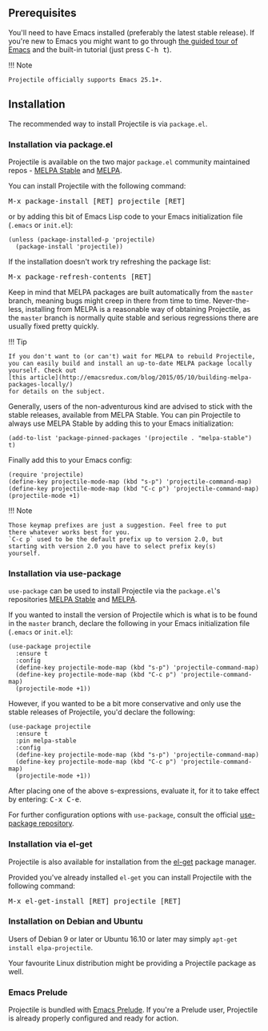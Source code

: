 ## Prerequisites

You'll need to have Emacs installed (preferably the latest stable
release). If you're new to Emacs you might want to go through
[the guided tour of Emacs](https://www.gnu.org/software/emacs/tour/index.html)
and the built-in tutorial (just press <kbd>C-h t</kbd>).

!!! Note

    Projectile officially supports Emacs 25.1+.

## Installation

The recommended way to install Projectile is via `package.el`.

### Installation via package.el

Projectile is available on the two major `package.el` community
maintained repos -
[MELPA Stable](http://stable.melpa.org)
and [MELPA](http://melpa.org).

You can install Projectile with the following command:

<kbd>M-x package-install [RET] projectile [RET]</kbd>

or by adding this bit of Emacs Lisp code to your Emacs initialization file
(`.emacs` or `init.el`):

```elisp
(unless (package-installed-p 'projectile)
  (package-install 'projectile))
```

If the installation doesn't work try refreshing the package list:

<kbd>M-x package-refresh-contents [RET]</kbd>

Keep in mind that MELPA packages are built automatically from
the `master` branch, meaning bugs might creep in there from time to
time. Never-the-less, installing from MELPA is a reasonable way of
obtaining Projectile, as the `master` branch is normally quite stable
and serious regressions there are usually fixed pretty quickly.

!!! Tip

    If you don't want to (or can't) wait for MELPA to rebuild Projectile,
    you can easily build and install an up-to-date MELPA package locally yourself. Check out
    [this article](http://emacsredux.com/blog/2015/05/10/building-melpa-packages-locally/)
    for details on the subject.

Generally, users of the non-adventurous kind are advised to stick
with the stable releases, available from MELPA Stable.
You can pin Projectile to always use MELPA
Stable by adding this to your Emacs initialization:

```elisp
(add-to-list 'package-pinned-packages '(projectile . "melpa-stable") t)
```

Finally add this to your Emacs config:

```elisp
(require 'projectile)
(define-key projectile-mode-map (kbd "s-p") 'projectile-command-map)
(define-key projectile-mode-map (kbd "C-c p") 'projectile-command-map)
(projectile-mode +1)
```

!!! Note

    Those keymap prefixes are just a suggestion. Feel free to put
    there whatever works best for you.
    `C-c p` used to be the default prefix up to version 2.0, but
    starting with version 2.0 you have to select prefix key(s)
    yourself.

### Installation via use-package

`use-package` can be used to install Projectile via the `package.el`'s repositories
[MELPA Stable](http://stable.melpa.org) and [MELPA](http://melpa.org).

If you wanted to install the version of Projectile which is what is to be found in
the `master` branch, declare the following in your Emacs initialization file
(`.emacs` or `init.el`):

```elisp
(use-package projectile
  :ensure t
  :config
  (define-key projectile-mode-map (kbd "s-p") 'projectile-command-map)
  (define-key projectile-mode-map (kbd "C-c p") 'projectile-command-map)
  (projectile-mode +1))
```

However, if you wanted to be a bit more conservative and only use the stable
releases of Projectile, you'd declare the following:

```elisp
(use-package projectile
  :ensure t
  :pin melpa-stable
  :config
  (define-key projectile-mode-map (kbd "s-p") 'projectile-command-map)
  (define-key projectile-mode-map (kbd "C-c p") 'projectile-command-map)
  (projectile-mode +1))
```

After placing one of the above s-expressions, evaluate it, for it to take effect
by entering: <kbd>C-x C-e</kbd>.

For further configuration options with `use-package`, consult the
official [use-package repository](https://github.com/jwiegley/use-package).

### Installation via el-get

Projectile is also available for installation from
the [el-get](https://github.com/dimitri/el-get) package manager.

Provided you've already installed `el-get` you can install Projectile with the
following command:

<kbd>M-x el-get-install [RET] projectile [RET]</kbd>

### Installation on Debian and Ubuntu

Users of Debian 9 or later or Ubuntu 16.10 or later may simply
`apt-get install elpa-projectile`.

Your favourite Linux distribution might be providing a Projectile package as well.

### Emacs Prelude

Projectile is bundled with
[Emacs Prelude](https://github.com/bbatsov/prelude). If you're a Prelude
user, Projectile is already properly configured and ready for
action.
